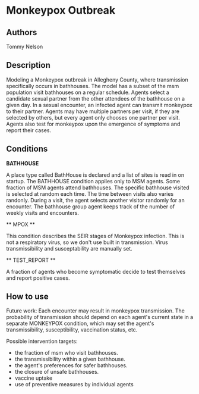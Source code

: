 # Monkeypox Outbreak

## Authors

Tommy Nelson

## Description

Modeling a Monkeypox outbreak in Allegheny County, where transmission specifically occurs in bathhouses. The model has a subset of the msm population visit bathhouses on a regular schedule. Agents select a candidate sexual partner from the other attendees of the bathhouse on a given day. In a sexual encounter, an infected agent can transmit monkeypox to their partner. Agents may have multiple partners per visit, if they are selected by others, but every agent only chooses one partner per visit. Agents also test for monkeypox upon the emergence of symptoms and report their cases.

## Conditions

**BATHHOUSE**

A place type called BathHouse is declared and a list of sites is read in on startup. The BATHHOUSE condition applies only to MSM agents. Some fraction of MSM agents attend bathhouses.  The specific bathhouse visited is selected at random each time. The time between visits also varies randonly. During a visit, the agent selects another visitor randomly for an encounter. The bathhouse group agent keeps track of the number of weekly visits and encounters.

** MPOX **

This condition describes the SEIR stages of Monkeypox infection. This is not a respiratory virus, so we don't use built in transmission. Virus transmissibility and susceptability are manually set.

** TEST_REPORT **

A fraction of agents who become symptomatic decide to test themselves and report positive cases.


## How to use



Future work: Each encounter may result in monkeypox transmission. The probability of transmission should depend on each agent's current state in a separate MONKEYPOX condition, which may set the agent's transmissibility, susceptibility, vaccination status, etc. 

Possible intervention targets:
- the fraction of msm who visit bathhouses.
- the transmissibility within a given bathhouse.
- the agent's preferences for safer bathhouses.
- the closure of unsafe bathhouses.
- vaccine uptake
- use of preventive measures by individual agents